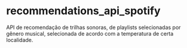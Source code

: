 # recommendations_api_spotify
API de recomendação de trilhas sonoras, de playlists selecionadas por gênero musical, selecionada de acordo com a temperatura de certa localidade.
